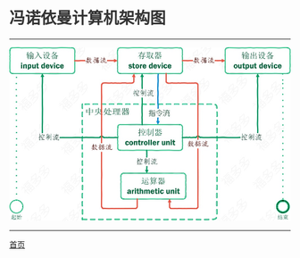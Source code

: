 # <font face="楷体" color=#333333>冯诺依曼计算机架构图</font>

---

![冯诺依曼计算机架构图](../images/computer-architecture2.jpg "冯诺依曼计算机架构图")

---

[首页](/)